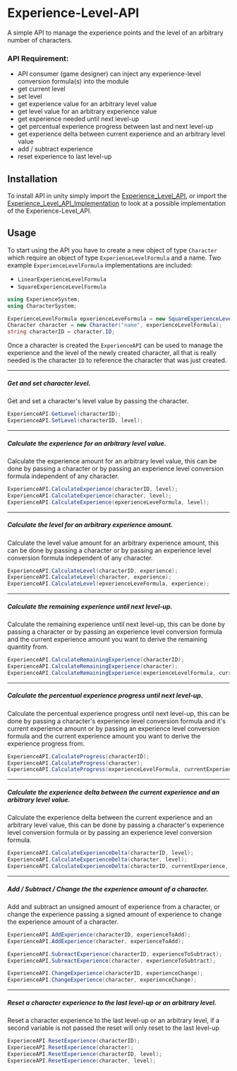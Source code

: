 # Experience-Level-API

A simple API to manage the experience points and the level of an arbitrary number of characters.

### API Requirement:

* API consumer (game designer) can inject any experience-level conversion formula(s) into the module
* get current level
* set level
* get experience value for an arbitrary level value
* get level value for an arbitrary experience value
* get experience needed until next level-up
* get percentual experience progress between last and next level-up
* get experience delta between current experience and an arbitrary level value
* add / subtract experience
* reset experience to last level-up

## Installation

To install API in unity simply import the [Experience_Level_API](/Experience_Level_API.unitypackage), or import the [Experience_Level_API_Implementation](/Experience_Level_API_Implementation.unitypackage) to look at a possible implementation of the Experience-Level_API.

## Usage

To start using the API you have to create a new object of type `Character` which require an object of type `ExperienceLevelFormula` and a name.
Two example `ExperienceLevelFormula` implementations are included: 
- `LinearExperienceLevelFormula` 
- `SquareExperienceLevelFormula`

``` C#
using ExperienceSystem;
using CharacterSystem; 

ExperienceLevelFormula epxerienceLeveFormula = new SquareExperienceLevelFormula();
Character character = new Character("name", experienceLevelFormula); 
string characterID = character.ID;
```

Once a character is created the `ExperienceAPI` can be used to manage the experience and the level of the newly created character, all that is really needed is the character `ID` to reference the character that was just created.
___
##### Get and set character level.

Get and set a character's level value by passing the character.

``` C# 
ExperienceAPI.GetLevel(characterID);
ExperienceAPI.SetLevel(characterID, level);
```
___
##### Calculate the experience for an arbitrary level value.

Calculate the experience amount for an arbitrary level value, this can be done by passing a character or by passing an experience level conversion formula independent of any character.

``` C# 
ExperienceAPI.CalculateExperience(characterID, level);
ExperienceAPI.CalculateExperience(character, level);
ExperienceAPI.CalculateExperience(epxerienceLeveFormula, level);
```
___
#####   Calculate the level for an arbitrary experience amount.

Calculate the level value amount for an arbitrary experience amount, this can be done by passing a character or by passing an experience level conversion formula independent of any character.

``` C# 
ExperienceAPI.CalculateLevel(characterID, experience);
ExperienceAPI.CalculateLevel(character, experience);
ExperienceAPI.CalculateLevel(epxerienceLeveFormula, experience);
```
___
#####   Calculate the remaining experience until next level-up.

Calculate the remaining experience until next level-up, this can be done by passing a character or by passing an experience level conversion formula and the current experience amount you want to derive the remaining quantity from.

``` C# 
ExperienceAPI.CalculateRemainingExperience(characterID);
ExperienceAPI.CalculateRemainingExperience(character);
ExperienceAPI.CalculateRemainingExperience(experienceLevelFormula, currentExperience);
```
___
#####   Calculate the percentual experience progress until next level-up.

Calculate the percentual experience progress until next level-up, this can be done by passing a character's experience level conversion formula and it's current experience amount or by passing an experience level conversion formula and the current experience amount you want to derive the experience progress from.

``` C# 
ExperienceAPI.CalculateProgress(characterID);
ExperienceAPI.CalculateProgress(character);
ExperienceAPI.CalculateProgress(experienceLevelFormula, currentExperience);
```
___
#####   Calculate the experience delta between the current experience and an arbitrary level value.

Calculate the experience delta between the current experience and an arbitrary level value, this can be done by passing a character's experience level conversion formula or by passing an experience level conversion formula.

``` C#
ExperienceAPI.CalculateExperienceDelta(characterID, level);
ExperienceAPI.CalculateExperienceDelta(character, level);
ExperienceAPI.CalculateExperienceDelta(characterID, currentExperience, level);
```
___
#####   Add / Subtract / Change the the experience amount of a character.

Add and subtract an unsigned amount of experience from a character, or change the experience passing a signed amount of experience to change the experience amount of a character.

``` C#
ExperienceAPI.AddExperience(characterID, experienceToAdd);
ExperienceAPI.AddExperience(character, experienceToAdd);

ExperienceAPI.SubreactExperience(characterID, experienceToSubtract);
ExperienceAPI.SubreactExperience(character, experienceToSubtract);

ExperienceAPI.ChangeExperience(characterID, experienceChange);
ExperienceAPI.ChangeExperience(character, experienceChange);
```
___
#####   Reset a character experience to the last level-up or an arbitrary level.

Reset a character experience to the last level-up or an arbitrary level, if a second variable is not passed the reset will only reset to the last level-up

``` C#
ExperieceAPI.ResetExperience(characterID);
ExperieceAPI.ResetExperience(character);
ExperieceAPI.ResetExperience(characterID, level);
ExperieceAPI.ResetExperience(character, level);
```
